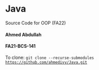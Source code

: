 # Java
Source Code for OOP (FA22)


#### Ahmed Abdullah
#### FA21-BCS-141

To clone:
<code>git clone --recurse-submodules https://github.com/ahmedivy/Java.git</code>


